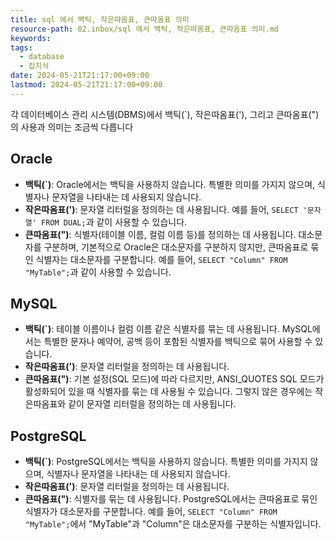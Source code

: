 ```yaml
---
title: sql 에서 백틱, 작은따옴표, 큰따옴표 의미
resource-path: 02.inbox/sql 에서 백틱, 작은따옴표, 큰따옴표 의미.md
keywords:
tags:
  - database
  - 잡지식
date: 2024-05-21T21:17:00+09:00
lastmod: 2024-05-21T21:17:00+09:00
---
```

각 데이터베이스 관리 시스템(DBMS)에서 백틱(\`), 작은따옴표('), 그리고 큰따옴표(")의 사용과 의미는 조금씩 다릅니다

## Oracle

- **백틱(\`)**: Oracle에서는 백틱을 사용하지 않습니다. 특별한 의미를 가지지 않으며, 식별자나 문자열을 나타내는 데 사용되지 않습니다.
- **작은따옴표(\')**: 문자열 리터럴을 정의하는 데 사용됩니다. 예를 들어, `SELECT '문자열' FROM DUAL;`과 같이 사용할 수 있습니다.
- **큰따옴표(")**: 식별자(테이블 이름, 컬럼 이름 등)를 정의하는 데 사용됩니다. 대소문자를 구분하며, 기본적으로 Oracle은 대소문자를 구분하지 않지만, 큰따옴표로 묶인 식별자는 대소문자를 구분합니다. 예를 들어, `SELECT "Column" FROM "MyTable";`과 같이 사용할 수 있습니다.

## MySQL

- **백틱(\`)**: 테이블 이름이나 컬럼 이름 같은 식별자를 묶는 데 사용됩니다. MySQL에서는 특별한 문자나 예약어, 공백 등이 포함된 식별자를 백틱으로 묶어 사용할 수 있습니다.
- **작은따옴표(')**: 문자열 리터럴을 정의하는 데 사용됩니다.
- **큰따옴표(")**: 기본 설정(SQL 모드)에 따라 다르지만, ANSI_QUOTES SQL 모드가 활성화되어 있을 때 식별자를 묶는 데 사용될 수 있습니다. 그렇지 않은 경우에는 작은따옴표와 같이 문자열 리터럴을 정의하는 데 사용됩니다.

## PostgreSQL

- **백틱(\`)**: PostgreSQL에서는 백틱을 사용하지 않습니다. 특별한 의미를 가지지 않으며, 식별자나 문자열을 나타내는 데 사용되지 않습니다.
- **작은따옴표(')**: 문자열 리터럴을 정의하는 데 사용됩니다.
- **큰따옴표(")**: 식별자를 묶는 데 사용됩니다. PostgreSQL에서는 큰따옴표로 묶인 식별자가 대소문자를 구분합니다. 예를 들어, `SELECT "Column" FROM "MyTable";`에서 "MyTable"과 "Column"은 대소문자를 구분하는 식별자입니다.